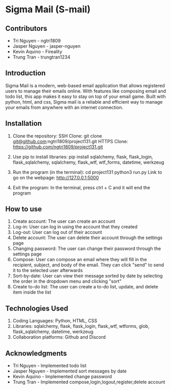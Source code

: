 # Sigma Mail (S-mail)
## Contributors
- Tri Nguyen - ngtri1809
- Jasper Nguyen - jasper-nguyen
- Kevin Aquino - Fireality
- Trung Tran - trungtran1234

## Introduction
Sigma Mail is a modern, web-based email application that allows registered users to manage their emails online. With features like composing email and todo list, this app makes it easy to stay on top of your email game. Built with python, html, and css, Sigma mail is a reliable and efficient way to manage your emails from anywhere with an internet connection.

## Installation
1. Clone the repository: 
SSH Clone:
git clone git@github.com:ngtri1809/project131.git 
HTTPS Clone:
https://github.com/ngtri1809/project131.git

2. Use pip to install libraries: 
pip install sqlalchemy, flask, flask_login, flask_sqlalchemy, sqlalchemy, flask_wtf, wtf_forms, datetime, werkzeug

3. Run the program (in the terminal):
cd project131
python3 run.py
Link to go on the webpage:
http://127.0.0.1:5000

4. Exit the program:
In the terminal, press ctrl + C and it will end the program

## How to use
1. Create account: The user can create an account
2. Log-in: User can log in using the account that they created
3. Log-out: User can log out of their account
4. Delete account: The user can delete their account through the settings page
5. Changing password: The user can change their password through the settings page
6. Compose: User can compose an email where they will fill in the recipient, subject, and body of the email. They can click "send" to send it to the selected user afterwards
7. Sort-by-date: User can view their message sorted by date by selecting the order in the dropdown menu and clicking "sort"
8. Create to-do list: The user can create a to-do list, update, and delete item inside the list

## Technologies Used
1. Coding Languages: Python, HTML, CSS
2. Libraries: sqlalchemy, flask, flask_login, flask_wtf, wtforms, glob, flask_sqlalchemy, datetime, werkzeug
3. Collaboration platforms: Github and Discord

## Acknowledgments
- Tri Nguyen - Implemented todo list
- Jasper Nguyen - Implemented sort messages by date
- Kevin Aquino - Implemented change password
- Trung Tran - Implemented compose,login,logout,register,delete account
